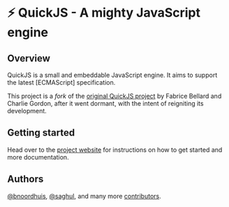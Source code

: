 # ⚡️ QuickJS - A mighty JavaScript engine

## Overview

QuickJS is a small and embeddable JavaScript engine. It aims to support the latest
[ECMAScript] specification.

This project is a _fork_ of the [original QuickJS project] by Fabrice Bellard and Charlie Gordon, after it went dormant, with the intent of reigniting its development.

## Getting started

Head over to the [project website] for instructions on how to get started and more
documentation.

## Authors

[@bnoordhuis], [@saghul], and many more [contributors].

[original QuickJS project]: https://bellard.org/quickjs
[@bnoordhuis]: https://github.com/bnoordhuis
[@saghul]: https://github.com/saghul
[contributors]: https://github.com/quickjs-ng/quickjs/graphs/contributors
[project website]: https://quickjs-ng.github.io/quickjs/
